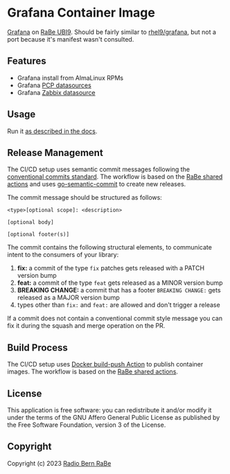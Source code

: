 # Grafana Container Image

[Grafana](https://grafana.com/oss/grafana/) on [RaBe UBI9](https://radiorabe.github.io/container-image-ubi9-minimal/).
Should be fairly similar to [rhel9/grafana](https://radiorabe.github.io/container-image-ubi9-minimal/),
but not a port because it's manifest wasn't consulted.

## Features

* Grafana install from AlmaLinux RPMs
* Grafana [PCP datasources](https://grafana-pcp.readthedocs.io/en/latest/datasources/index.html)
* Grafana [Zabbix datasource](https://grafana.com/grafana/plugins/alexanderzobnin-zabbix-app/)

## Usage

Run it [as described in the docs](https://grafana.com/docs/grafana/latest/setup-grafana/installation/docker/).

## Release Management

The CI/CD setup uses semantic commit messages following the [conventional commits standard](https://www.conventionalcommits.org/en/v1.0.0/).
The workflow is based on the [RaBe shared actions](https://radiorabe.github.io/actions/)
and uses [go-semantic-commit](https://go-semantic-release.xyz/)
to create new releases.

The commit message should be structured as follows:

```
<type>[optional scope]: <description>

[optional body]

[optional footer(s)]
```

The commit contains the following structural elements, to communicate intent to the consumers of your library:

1. **fix:** a commit of the type `fix` patches gets released with a PATCH version bump
1. **feat:** a commit of the type `feat` gets released as a MINOR version bump
1. **BREAKING CHANGE:** a commit that has a footer `BREAKING CHANGE:` gets released as a MAJOR version bump
1. types other than `fix:` and `feat:` are allowed and don't trigger a release

If a commit does not contain a conventional commit style message you can fix
it during the squash and merge operation on the PR.

## Build Process

The CI/CD setup uses [Docker build-push Action](https://github.com/docker/build-push-action)
 to publish container images. The workflow is based on the [RaBe shared actions](https://radiorabe.github.io/actions/).

## License

This application is free software: you can redistribute it and/or modify it under
the terms of the GNU Affero General Public License as published by the Free
Software Foundation, version 3 of the License.

## Copyright

Copyright (c) 2023 [Radio Bern RaBe](http://www.rabe.ch)

